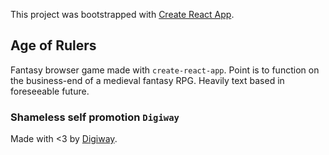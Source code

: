 This project was bootstrapped with [Create React App](https://github.com/facebook/create-react-app).

## Age of Rulers

Fantasy browser game made with `create-react-app`.
Point is to function on the business-end of a medieval fantasy RPG. Heavily text based in foreseeable future.

### Shameless self promotion `Digiway` 

Made with <3 by [Digiway](https://digiway.ee).
